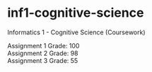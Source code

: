 # inf1-cognitive-science
Informatics 1 - Cognitive Science (Coursework)

Assignment 1 Grade: 100
<br>Assignment 2 Grade: 98
<br>Assignment 3 Grade: 55 
